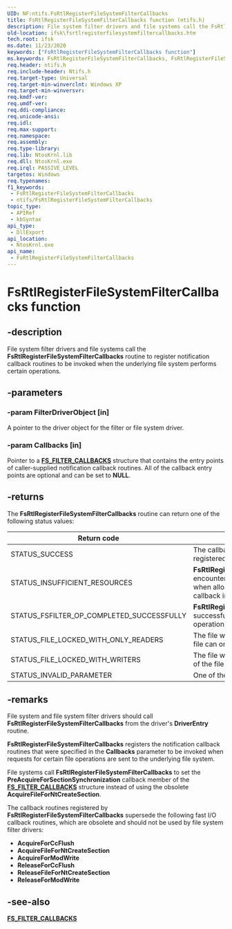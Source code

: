 ```yaml
---
UID: NF:ntifs.FsRtlRegisterFileSystemFilterCallbacks
title: FsRtlRegisterFileSystemFilterCallbacks function (ntifs.h)
description: File system filter drivers and file systems call the FsRtlRegisterFileSystemFilterCallbacks routine to register notification callback routines to be invoked when the underlying file system performs certain operations.
old-location: ifsk\fsrtlregisterfilesystemfiltercallbacks.htm
tech.root: ifsk
ms.date: 11/23/2020
keywords: ["FsRtlRegisterFileSystemFilterCallbacks function"]
ms.keywords: FsRtlRegisterFileSystemFilterCallbacks, FsRtlRegisterFileSystemFilterCallbacks routine [Installable File System Drivers], fsrtlref_a831a0f3-f819-45e3-9121-ae50ef1b95bf.xml, ifsk.fsrtlregisterfilesystemfiltercallbacks, ntifs/FsRtlRegisterFileSystemFilterCallbacks
req.header: ntifs.h
req.include-header: Ntifs.h
req.target-type: Universal
req.target-min-winverclnt: Windows XP
req.target-min-winversvr: 
req.kmdf-ver: 
req.umdf-ver: 
req.ddi-compliance: 
req.unicode-ansi: 
req.idl: 
req.max-support: 
req.namespace: 
req.assembly: 
req.type-library: 
req.lib: NtosKrnl.lib
req.dll: NtosKrnl.exe
req.irql: PASSIVE_LEVEL
targetos: Windows
req.typenames: 
f1_keywords:
 - FsRtlRegisterFileSystemFilterCallbacks
 - ntifs/FsRtlRegisterFileSystemFilterCallbacks
topic_type:
 - APIRef
 - kbSyntax
api_type:
 - DllExport
api_location:
 - NtosKrnl.exe
api_name:
 - FsRtlRegisterFileSystemFilterCallbacks
---
```


# FsRtlRegisterFileSystemFilterCallbacks function

## -description

File system filter drivers and file systems call the **FsRtlRegisterFileSystemFilterCallbacks** routine to register notification callback routines to be invoked when the underlying file system performs certain operations.

## -parameters

### -param FilterDriverObject [in]

A pointer to the driver object for the filter or file system driver.

### -param Callbacks [in]

Pointer to a [**FS_FILTER_CALLBACKS**](ns-ntifs-fs_filter_callbacks.md) structure that contains the entry points of caller-supplied notification callback routines. All of the callback entry points are optional and can be set to **NULL**.

## -returns

The **FsRtlRegisterFileSystemFilterCallbacks** routine can return one of the following status values:

| Return code | Description |
| ----------- | ----------- |
| STATUS_SUCCESS | The callback routines were successfully registered. |
| STATUS_INSUFFICIENT_RESOURCES | **FsRtlRegisterFileSystemFilterCallbacks** encountered a pool allocation failure when allocating memory to store the callback information. |
| STATUS_FSFILTER_OP_COMPLETED_SUCCESSFULLY | **FsRtlRegisterFileSystemFilterCallbacks** successfully completed an FsFilter operation. |
| STATUS_FILE_LOCKED_WITH_ONLY_READERS | The file was locked and all users of the file can only read. |
| STATUS_FILE_LOCKED_WITH_WRITERS | The file was locked and at least one user of the file can write |
| STATUS_INVALID_PARAMETER | One of the parameters is invalid. |

## -remarks

File system and file system filter drivers should call **FsRtlRegisterFileSystemFilterCallbacks** from the driver's **DriverEntry** routine.  

**FsRtlRegisterFileSystemFilterCallbacks** registers the notification callback routines that were specified in the **Callbacks** parameter to be invoked when requests for certain file operations are sent to the underlying file system.

File systems call **FsRtlRegisterFileSystemFilterCallbacks** to set the **PreAcquireForSectionSynchronization** callback member of the [**FS_FILTER_CALLBACKS**](ns-ntifs-fs_filter_callbacks.md) structure instead of using the obsolete **AcquireFileForNtCreateSection**.

The callback routines registered by **FsRtlRegisterFileSystemFilterCallbacks** supersede the following fast I/O callback routines, which are obsolete and should not be used by file system filter drivers:

* **AcquireForCcFlush**
* **AcquireFileForNtCreateSection**
* **AcquireForModWrite**
* **ReleaseForCcFlush**
* **ReleaseFileForNtCreateSection**
* **ReleaseForModWrite**

## -see-also

[**FS_FILTER_CALLBACKS**](ns-ntifs-fs_filter_callbacks.md)
